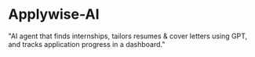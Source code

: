 # Applywise-AI
"AI agent that finds internships, tailors resumes &amp; cover letters using GPT, and tracks application progress in a dashboard."
